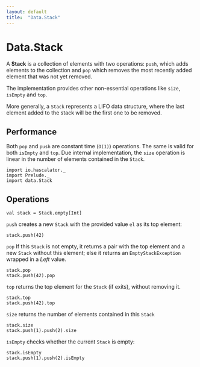 ```yaml
---
layout: default
title:  "Data.Stack"
---
```


# Data.Stack

A **Stack** is a collection of elements with two operations: `push`, which adds
elements to the collection and `pop` which removes the most recently added
element that was not yet removed.

The implementation provides other non-essential operations like `size`,
`isEmpty` and `top`. 

More generally, a `Stack` represents a LIFO data structure, where the last 
element added to the stack will be the first one to be removed.

## Performance

Both `pop` and `push` are constant time (`O(1)`) operations. The same is
valid for both `isEmpty` and `top`.
Due internal implementation, the `size` operation is linear in the number
of elements contained in the `Stack`.

```tut:silent
import io.hascalator._
import Prelude._
import data.Stack
```

## Operations

```tut
val stack = Stack.empty[Int]
```

`push` creates a new `Stack` with the provided value `el` as its top element:

```tut
stack.push(42)
```

`pop` If this `Stack` is not empty, it returns a pair with the top element and a new `Stack` without this
element; else it returns an `EmptyStackException` wrapped in a _Left_ value.

```tut
stack.pop
stack.push(42).pop
```

`top` returns the top element for the `Stack` (if exits), without removing it.

```tut
stack.top
stack.push(42).top
```

`size` returns the number of elements contained in this `Stack`

```tut
stack.size
stack.push(1).push(2).size
```

`isEmpty` checks whether the current `Stack` is empty:

```tut
stack.isEmpty
stack.push(1).push(2).isEmpty
```

